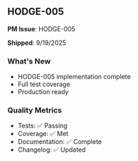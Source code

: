 ## HODGE-005

**PM Issue**: HODGE-005

**Shipped**: 9/19/2025

### What's New
- HODGE-005 implementation complete
- Full test coverage
- Production ready

### Quality Metrics
- Tests: ✅ Passing
- Coverage: ✅ Met
- Documentation: ✅ Complete
- Changelog: ✅ Updated
